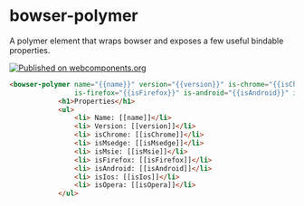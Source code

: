 # bowser-polymer 

A polymer element that wraps bowser and exposes a few useful bindable properties.

[![Published on webcomponents.org](https://img.shields.io/badge/webcomponents.org-published-blue.svg)](https://www.webcomponents.org/element/LssPolymerElements/bowser-polymer)

<!---
```
<custom-element-demo>
  <template is="dom-bind">
    <script src="../webcomponentsjs/webcomponents-lite.js"></script>
    <link rel="import" href="bowser-polymer.html">
    <next-code-block></next-code-block>
  </template>
</custom-element-demo>
```
-->
```html
<bowser-polymer name="{{name}}" version="{{version}}" is-chrome="{{isChrome}}" is-msedge="{{isMsedge}}" is-msie="{{isMsie}}"
                is-firefox="{{isFirefox}}" is-android="{{isAndroid}}" is-ios="{{isIos}}" is-opera="{{isOpera}}"></bowser-polymer>
            <h1>Properties</h1>
            <ul>
                <li> Name: [[name]]</li>
                <li> Version: [[version]]</li>
                <li> isChrome: [[isChrome]]</li>
                <li> isMsedge: [[isMsedge]]</li>
                <li> isMsie: [[isMsie]]</li>
                <li> isFirefox: [[isFirefox]]</li>
                <li> isAndroid: [[isAndroid]]</li>
                <li> isIos: [[isIos]]</li>
                <li> isOpera: [[isOpera]]</li>
            </ul>
```


